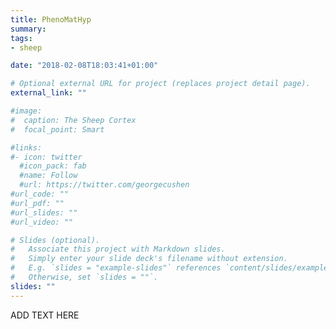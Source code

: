 ```yaml
---
title: PhenoMatHyp
summary:
tags:
- sheep

date: "2018-02-08T18:03:41+01:00"

# Optional external URL for project (replaces project detail page).
external_link: ""

#image:
#  caption: The Sheep Cortex
#  focal_point: Smart

#links:
#- icon: twitter
  #icon_pack: fab
  #name: Follow
  #url: https://twitter.com/georgecushen
#url_code: ""
#url_pdf: ""
#url_slides: ""
#url_video: ""

# Slides (optional).
#   Associate this project with Markdown slides.
#   Simply enter your slide deck's filename without extension.
#   E.g. `slides = "example-slides"` references `content/slides/example-slides.md`.
#   Otherwise, set `slides = ""`.
slides: ""
---
```

ADD TEXT HERE
